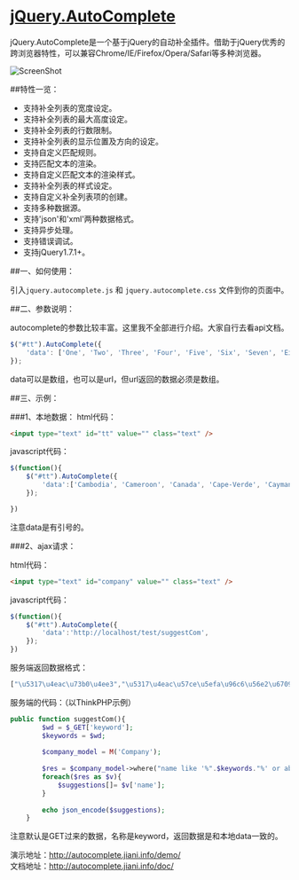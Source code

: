 [jQuery.AutoComplete](http://work.jiani.info/jQuery.AutoComplete/)
=================
jQuery.AutoComplete是一个基于jQuery的自动补全插件。借助于jQuery优秀的跨浏览器特性，可以兼容Chrome/IE/Firefox/Opera/Safari等多种浏览器。

![ScreenShot](http://images.cnitblog.com/blog2015/663847/201504/251607339218146.jpg)

##特性一览：

* 支持补全列表的宽度设定。
* 支持补全列表的最大高度设定。
* 支持补全列表的行数限制。
* 支持补全列表的显示位置及方向的设定。
* 支持自定义匹配规则。
* 支持匹配文本的渲染。
* 支持自定义匹配文本的渲染样式。
* 支持补全列表的样式设定。
* 支持自定义补全列表项的创建。
* 支持多种数据源。
* 支持'json'和'xml'两种数据格式。
* 支持异步处理。
* 支持错误调试。
* 支持jQuery1.7.1+。

 
##一、如何使用：

   引入`jquery.autocomplete.js` 和 `jquery.autocomplete.css` 文件到你的页面中。
   
##二、参数说明：

autocomplete的参数比较丰富。这里我不全部进行介绍。大家自行去看api文档。
```javascript
$("#tt").AutoComplete({
    'data': ['One', 'Two', 'Three', 'Four', 'Five', 'Six', 'Seven', 'Eight', 'Nine', 'Ten',     'Eleven', 'Twelve']
});
```
data可以是数组，也可以是url，但url返回的数据必须是数组。

 
##三、示例：

###1、本地数据：
html代码：
```html
<input type="text" id="tt" value="" class="text" />
```
 
javascript代码：
```javascript
$(function(){
    $("#tt").AutoComplete({
        'data':['Cambodia', 'Cameroon', 'Canada', 'Cape-Verde', 'Cayman-Islands', 'Central-African-Republic', 'Chad', 'Chile', 'China', 'Colombia', 'Commonwealth', 'Comoros', 'Costa-Rica', "Cote-d'Ivoire", 'Croatia', 'Cuba', 'Cyprus', 'Czech-Republic'],
    });

})
```
注意data是有引号的。

 

###2、ajax请求：

html代码：
```html
<input type="text" id="company" value="" class="text" />
```
javascript代码：
```javascript
$(function(){
    $("#tt").AutoComplete({
        'data':'http://localhost/test/suggestCom',
    });
})
```

服务端返回数据格式：
```javascript
["\u5317\u4eac\u73b0\u4ee3","\u5317\u4eac\u57ce\u5efa\u96c6\u56e2\u6709\u9650\u8d23\u4efb\u516c\u53f8","\u5317\u4eac\u5efa\u5de5\u96c6\u56e2\u6709\u9650\u8d23\u4efb\u516c\u53f8","\u5317\u4eac\u9996\u90fd\u65c5\u6e38\u96c6\u56e2\u6709\u9650\u8d23\u4efb\u516c\u53f8","\u5317\u4eac\u533b\u836f\u96c6\u56e2\u6709\u9650\u8d23\u4efb\u516c\u53f8","\u5317\u4eac\u4e00\u8f7b\u63a7\u80a1\u6709\u9650\u8d23\u4efb\u516c\u53f8","\u5317\u4eac\u91d1\u9685\u96c6\u56e2\u6709\u9650\u8d23\u4efb\u516c\u53f8","\u5317\u4eac\u71d5\u4eac\u5564\u9152\u96c6\u56e2\u516c\u53f8","\u5317\u4eac\u5e02\u71c3\u6c14\u96c6\u56e2\u6709\u9650\u8d23\u4efb\u516c\u53f8","\u5317\u4eac\u4f4f\u603b\u96c6\u56e2\u6709\u9650\u8d23\u4efb\u516c\u53f8"]
```

服务端的代码：（以ThinkPHP示例）
```php
public function suggestCom(){
        $wd = $_GET['keyword'];
        $keywords = $wd;
    
        $company_model = M('Company');
    
        $res = $company_model->where("name like '%".$keywords."%' or abbr like '%".$keywords."%' ")->limit(10)->select();
        foreach($res as $v){
            $suggestions[]= $v['name'];
        }
    
        echo json_encode($suggestions);
    }
```
注意默认是GET过来的数据，名称是keyword，返回数据是和本地data一致的。


演示地址：http://autocomplete.jiani.info/demo/    
文档地址：http://autocomplete.jiani.info/doc/  

